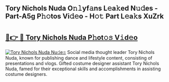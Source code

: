 ## Tory Nichols Nuda O𝚗𝚕yf𝚊ns L𝚎a𝚔ed N𝚞𝚍es - Part-A5g P𝚑𝚘tos Vi𝚍𝚎o - H𝚘𝚝 Part L𝚎a𝚔s XuZrk

# <h2><a href="http://kf2u7b4.oniu.top/?m=Tory+Nichols+Nuda">🔗👉 🔴 Tory Nichols Nuda P𝚑ot𝚘𝚜 V𝚒d𝚎o</a></h2>

[![Tory Nichols Nuda Nu𝚍e𝚜](https://i.imgur.com/0qMVB7G.gif)](http://kf2u7b4.oniu.top/?m=Tory+Nichols+Nuda)
Social media thought leader Tory Nichols Nuda, known for publishing dance and lifestyle content, consisting of presentations and vlogs. Gifted costume designer assistant Tory Nichols Nuda, famed for their exceptional skills and accomplishments in assisting costume designers.  
